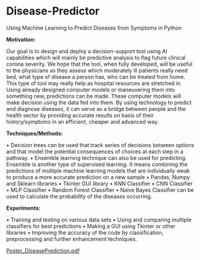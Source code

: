 # Disease-Predictor
Using Machine Learning to Predict Diseases from Symptoms in Python

**Motivation:**

Our goal is to design and deploy a decision-support tool using AI capabilities which will mainly be
predictive analysis to flag future clinical corona severity. We hope that the tool, when fully developed,
will be useful to the physicians as they assess which moderately ill patients really need bed, what type of
disease a person has, who can be treated from home. This type of tool may really help as hospital
resources are stretched in. Using already designed computer models or maneuvering them into
something new, predictions can be made. These computer models will make decision using the data fed
into them. By using technology to predict and diagnose diseases, it can serve as a bridge between
people and the health sector by providing accurate results on basis of their history/symptoms in an
efficient, cheaper and advanced way.

**Techniques/Methods:**

• Decision trees can be used that track series of decisions between options and that model the
potential consequences of choices at each step in a pathway.
• Ensemble learning technique can also be used for predicting. Ensemble is another type of
supervised learning. It means combining the predictions of multiple machine learning models
that are individually weak to produce a more accurate prediction on a new sample
• Pandas, Numpy and Sklearn libraries
• Tkinter GUI library
• KNN Classifier
• CNN Classifier
• MLP Classifier
• Random Forest Classifier
• Naïve Bayes Classifier can be used to calculate the probability of the diseases occurring.

**Experiments:**

• Training and testing on various data sets
• Using and comparing multiple classifiers for best predictions
• Making a GUI using Tkinter or other libraries
• Improving the accuracy of the code by classification, preprocessing and further enhancement
techniques.

[Poster_DiseasePrediction.pdf](https://github.com/bajwaa99/Disease-Predictor/files/6647880/Poster_DiseasePrediction.pdf)
